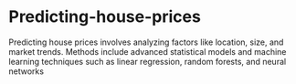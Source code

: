 # Predicting-house-prices
Predicting house prices involves analyzing factors like location, size, and market trends. Methods include advanced statistical models and machine learning techniques such as linear regression, random forests, and neural networks
